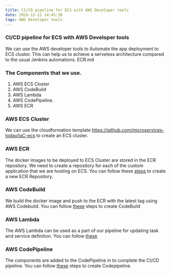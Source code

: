 ```yaml
---
title: CI/CD pipeline for ECS with AWS Developer tools
date: 2016-12-21 14:45:38
tags: AWS Developer tools
---
```

### CI/CD pipeline for ECS with AWS Developer tools
We can use the AWS developer tools to Automate the app deployment to ECS clustor. This can help us to achieve a serveless architecture compared to the usual Jenkins automations.
ECR.md
### The Components that we use.

1. AWS ECS Cluster 
2. AWS CodeBuild
3. AWS Lambda
4. AWS CodePipeline.
5. AWS ECR

### AWS ECS Cluster
We can use the cloudformation template https://github.com/microservices-today/IaC-ecs to create an ECS cluster.
### AWS ECR
The docker images to be deployed to ECS Cluster are stored in the ECR repository. We need to create a repository for 
each of the custom application that we are hosting on ECS. You can follow these [steps](ECR.md) to create a new ECR Repository.
### AWS CodeBuild
We build the docker image and push to the ECR with the latest tag using AWS Codebuild. You can follow [these](AwsCodebuild.md) steps to create CodeBuild

### AWS Lambda

The AWS Lambda can be used as a part of our pipeline for updating task and service definition. You can follow [these](AwsLamda.md)

### AWS CodePipeline
The components are added to the CodePipeline in to complete the CI/CD pipeline. You can follow [these](AwsCodepipeline.md) steps to create Codepipeline.
